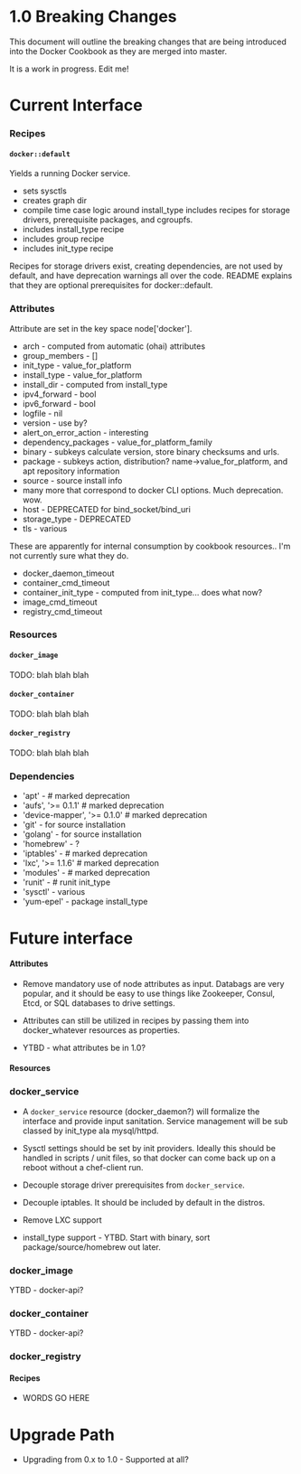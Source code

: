 1.0 Breaking Changes
===================
This document will outline the breaking changes that are being
introduced into the Docker Cookbook as they are merged into master.

It is a work in progress. Edit me!

Current Interface
===================

### Recipes
#### ```docker::default```
Yields a running Docker service.

- sets sysctls
- creates graph dir
- compile time case logic around install_type includes recipes for
  storage drivers, prerequisite packages, and cgroupfs.
- includes install_type recipe
- includes group recipe
- includes init_type recipe

Recipes for storage drivers exist, creating dependencies, are not used
by default, and have deprecation warnings all over the code. README
explains that they are optional prerequisites for docker::default.

### Attributes
Attribute are set in the key space node['docker'].

- arch - computed from automatic (ohai) attributes
- group_members - []
- init_type - value_for_platform
- install_type - value_for_platform
- install_dir - computed from install_type
- ipv4_forward - bool
- ipv6_forward - bool
- logfile - nil
- version - use by?
- alert_on_error_action - interesting
- dependency_packages - value_for_platform_family
- binary - subkeys calculate version, store binary checksums and urls.
- package - subkeys action, distribution? name->value_for_platform,
  and apt repository information
- source - source install info
- many more that correspond to docker CLI options. Much deprecation. wow.
- host - DEPRECATED for bind_socket/bind_uri
- storage_type - DEPRECATED
- tls - various

These are apparently for internal consumption by cookbook resources..
I'm not currently sure what they do.

- docker_daemon_timeout
- container_cmd_timeout
- container_init_type - computed from init_type... does what now?
- image_cmd_timeout
- registry_cmd_timeout

### Resources
#### ```docker_image```
TODO: blah blah blah
#### ```docker_container```
TODO: blah blah blah
#### ```docker_registry```
TODO: blah blah blah

### Dependencies
- 'apt' - # marked deprecation
- 'aufs', '>= 0.1.1' # marked deprecation
- 'device-mapper', '>= 0.1.0' # marked deprecation
- 'git' - for source installation
- 'golang' - for source installation
- 'homebrew' - ?
- 'iptables' - # marked deprecation
- 'lxc', '>= 1.1.6' # marked deprecation
- 'modules' - # marked deprecation
- 'runit' - # runit init_type
- 'sysctl' - various
- 'yum-epel' - package install_type

Future interface
================
#### Attributes
- Remove mandatory use of node attributes as input. Databags are very
  popular, and it should be easy to use things like Zookeeper, Consul,
  Etcd, or SQL databases to drive settings.

- Attributes can still be utilized in recipes by passing them
  into docker_whatever resources as properties.

- YTBD - what attributes be in 1.0?

#### Resources
### docker_service
- A ```docker_service``` resource (docker_daemon?) will formalize the
  interface and provide input sanitation. Service management will be
  sub classed by init_type ala mysql/httpd.

- Sysctl settings should be set by init providers. Ideally this should
  be handled in scripts / unit files, so that docker can come back up
  on a reboot without a chef-client run.

- Decouple storage driver prerequisites from ```docker_service```.

- Decouple iptables. It should be included by default in the distros.

- Remove LXC support

- install_type support - YTBD. Start with binary, sort
  package/source/homebrew out later.

### docker_image
YTBD - docker-api?
### docker_container
YTBD - docker-api?
### docker_registry

#### Recipes
- WORDS GO HERE

Upgrade Path
================
- Upgrading from 0.x to 1.0 - Supported at all?
